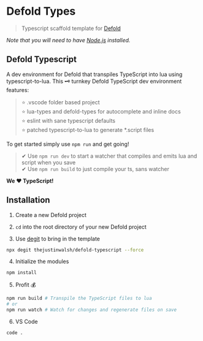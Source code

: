 # Defold Types
> Typescript scaffold template for [Defold](https://defold.com/)

*Note that you will need to have [Node.js](https://nodejs.org) installed.*

## Defold Typescript
A dev environment for Defold that transpiles TypeScript into lua using typescript-to-lua.
This 🗝 turnkey Defold TypeScript dev environment features:
> ⭐ .vscode folder based project  
> ⭐ lua-types and defold-types for autocomplete and inline docs  
> ⭐ eslint with sane typescript defaults  
> ⭐ patched typescript-to-lua to generate *.script files  

To get started simply use `npm run` and get going!
> ✔ Use `npm run dev` to start a watcher that compiles and emits lua and script when you save  
> ✔ Use `npm run build` to just compile your ts, sans watcher  

**We ❤ TypeScript!**


## Installation

1. Create a new Defold project

2. `cd` into the root directory of your new Defold project

3. Use [degit](https://www.npmjs.com/package/degit) to bring in the template

```bash
npx degit thejustinwalsh/defold-typescript --force
```

4. Initialize the modules
```bash
npm install
```

5. Profit 💰
```bash
npm run build # Transpile the TypeScript files to lua
# or
npm run watch # Watch for changes and regenerate files on save
```

6. VS Code
```
code .
```
